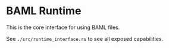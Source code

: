 # BAML Runtime

This is the core interface for using BAML files.

See `./src/runtime_interface.rs` to see all exposed capabilities.

